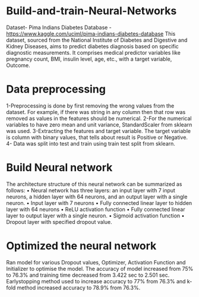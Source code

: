 # Build-and-train-Neural-Networks
Dataset- Pima Indians Diabetes Database - https://www.kaggle.com/uciml/pima-indians-diabetes-database
This dataset, sourced from the National Institute of Diabetes and Digestive and Kidney Diseases, aims to predict diabetes diagnosis based on specific diagnostic measurements. It comprises medical predictor variables like pregnancy count, BMI, insulin level, age, etc., with a target variable, Outcome. 
# Data preprocessing 
1-Preprocessing is done by first removing the wrong values from the dataset. For example, if 
there was string in any column then that row was removed as values in the features should be 
numerical. 
2-For the numerical variables to have zero mean and unit variance, StandardScaler from 
sklearn was used. 
3-Extracting the features and target variable. The target variable is column with binary values, 
that tells about result is Positive or Negative. 
4- Data was split into test and train using train test split from sklearn.

# Build Neural network 
 The architecture structure of this neural network can be summarized as follows:
• Neural network has three layers: an input layer with 7 input neurons, a hidden layer 
with 64 neurons, and an output layer with a single neuron.
• Input layer with 7 neurons
• Fully connected linear layer to hidden layer with 64 neurons
• ReLU activation function
• Fully connected linear layer to output layer with a single neuron.
• Sigmoid activation function
• Dropout layer with specified dropout value.

# Optimized the neural network

Ran model for various Dropout values, Optimizer, Activation Function and Initializer to optimise the model.
The accuracy of model increased from 75% to 76.3% and training time decreased from 3.422 sec to 2.501 sec.
Earlystopping method used to increase accuracy to 77% from 76.3% and k-fold method increased accuracy to 78.9% from 76.3%.


